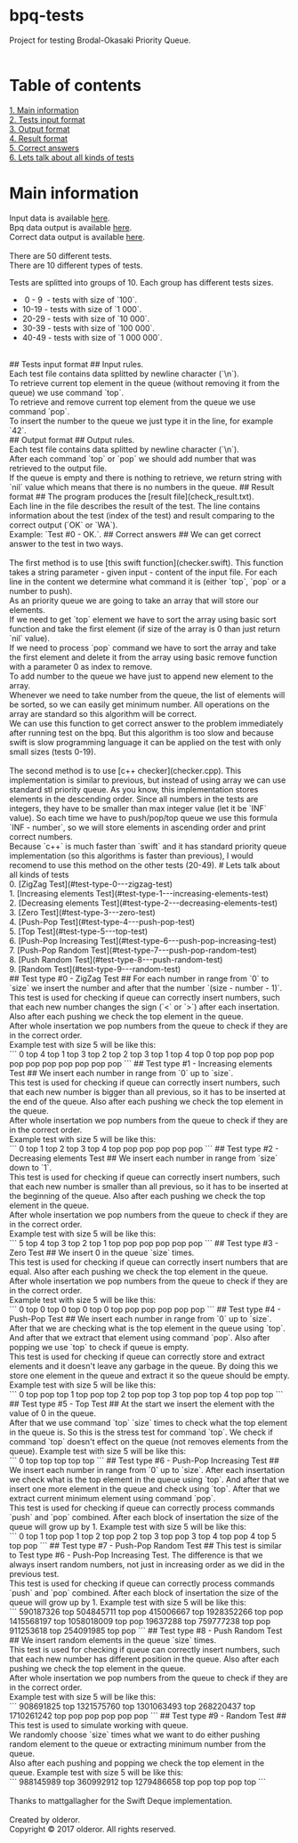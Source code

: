 # bpq-tests
Project for testing Brodal-Okasaki Priority Queue.</br></br>
# Table of contents #
[1. Main information](#main-information)</br>
[2. Tests input format](#tests-input-format)</br>
[3. Output format](#output-format)</br>
[4. Result format](#result-format)</br>
[5. Correct answers](#correct-answers)</br>
[6. Lets talk about all kinds of tests](#lets-talk-about-all-kinds-of-tests)</br>
# Main information #
Input data is available [here](data/tests).</br>
Bpq data output is available [here](data/bpq%20answers).</br>
Correct data output is available [here](data/correct%20answers).</br></br>
There are 50 different tests.</br>
There are 10 different types of tests.</br>
<p>Tests are splitted into groups of 10. Each group has different tests sizes.
<ul>
<li>&nbsp;0&nbsp;-&nbsp;9&nbsp;&nbsp;- tests with size of `100`.</li>
<li>10-19 - tests with size of `1 000`.</li>
<li>20-29 - tests with size of `10 000`.</li>
<li>30-39 - tests with size of `100 000`.</li>
<li>40-49 - tests with size of `1 000 000`.</li>
</ul>
</p></br>
## Tests input format ##
Input rules.</br>
Each test file contains data splitted by newline character (`\n`).</br>
To retrieve current top element in the queue (without removing it from the queue) we use command `top`.</br>
To retrieve and remove current top element from the queue we use command `pop`.</br>
To insert the number to the queue we just type it in the line, for example `42`.</br>
## Output format ##
Output rules.</br>
Each test file contains data splitted by newline character (`\n`).</br>
After each command `top` or `pop` we should add number that was retrieved to the output file.</br>
If the queue is empty and there is nothing to retrieve, we return string with `nil` value which means that there is no numbers in the queue.
## Result format ##
The program produces the [result file](check_result.txt).</br>
Each line in the file describes the result of the test. The line contains information about the test (index of the test) and result comparing to the correct output (`OK` or `WA`).</br>
Example: `Test #0 - OK.`.
## Correct answers ##
We can get correct answer to the test in two ways.</br></br>
The first method is to use [this swift function](checker.swift). This function takes a string parameter - given input - content of the input file. For each line in the content we determine what command it is (either `top`, `pop` or a number to push).</br>
As an priority queue we are going to take an array that will store our elements.</br>
If we need to get `top` element we have to sort the array using basic sort function and take the first element (if size of the array is 0 than just return `nil` value).</br>
If we need to process `pop` command we have to sort the array and take the first element and delete it from the array using basic remove function with a parameter 0 as index to remove.</br>
To add number to the queue we have just to append new element to the array.</br>
Whenever we need to take number from the queue, the list of elements will be sorted, so we can easily get minimum number. All operations on the array are standard so this algorithm will be correct.</br>
We can use this function to get correct answer to the problem immediately after running test on the bpq. But this algorithm is too slow and because swift is slow programming language it can be applied on the test with only small sizes (tests 0-19).</br></br>
The second method is to use [c++ checker](checker.cpp). This implementation is similar to previous, but instead of using array we can use standard stl priority queue. As you know, this implementation stores elements in the descending order. Since all numbers in the tests are integers, they have to be smaller than max integer value (let it be `INF` value). So each time we have to push/pop/top queue we use this formula `INF - number`, so we will store elements in ascending order and print correct numbers.</br>
Because `c++` is much faster than `swift` and it has standard priority queue implementation (so this algorithms is faster than previous), I would recomend to use this method on the other tests (20-49).
# Lets talk about all kinds of tests</br>
0.&nbsp;[ZigZag Test](#test-type-0---zigzag-test)</br>
1.&nbsp;[Increasing elements Test](#test-type-1---increasing-elements-test)</br>
2.&nbsp;[Decreasing elements Test](#test-type-2---decreasing-elements-test)</br>
3.&nbsp;[Zero Test](#test-type-3---zero-test)</br>
4.&nbsp;[Push-Pop Test](#test-type-4---push-pop-test)</br>
5.&nbsp;[Top Test](#test-type-5---top-test)</br>
6.&nbsp;[Push-Pop Increasing Test](#test-type-6---push-pop-increasing-test)</br>
7.&nbsp;[Push-Pop Random Test](#test-type-7---push-pop-random-test)</br>
8.&nbsp;[Push Random Test](#test-type-8---push-random-test)</br>
9.&nbsp;[Random Test](#test-type-9---random-test)</br>
## Test type #0 - ZigZag Test ##
For each number in range from `0` to `size` we insert the number and after that the number `(size - number - 1)`.</br>
This test is used for checking if queue can correctly insert numbers, such that each new number changes the sign (`<` or `>`) after each insertation.
Also after each pushing we check the top element in the queue.
</br>After whole insertation we pop numbers from the queue to check if they are in the correct order.</br>
Example test with size 5 will be like this:</br>
```
0
top  
4  
top
1
top
3
top
2
top
2
top
3
top
1
top
4
top
0
top
pop
pop
pop
pop
pop
pop
pop
pop
pop
pop
```
## Test type #1 - Increasing elements Test ##
We insert each number in range from `0` up to `size`.</br>
This test is used for checking if queue can correctly insert numbers, such that each new number is bigger than all previous, so it has to be inserted at the end of the queue.
Also after each pushing we check the top element in the queue.
</br>After whole insertation we pop numbers from the queue to check if they are in the correct order.</br>
Example test with size 5 will be like this:</br>
```
0
top
1
top
2
top
3
top
4
top
pop
pop
pop
pop
pop
```
## Test type #2 - Decreasing elements Test ##
We insert each number in range from `size` down to `1`.</br>
This test is used for checking if queue can correctly insert numbers, such that each new number is smaller than all previous, so it has to be inserted at the beginning of the queue.
Also after each pushing we check the top element in the queue.
</br>After whole insertation we pop numbers from the queue to check if they are in the correct order.</br>
Example test with size 5 will be like this:</br>
```
5
top
4
top
3
top
2
top
1
top
pop
pop
pop
pop
pop
```
## Test type #3 - Zero Test ##
We insert 0 in the queue `size` times.</br>
This test is used for checking if queue can correctly insert numbers that are equal.
Also after each pushing we check the top element in the queue.
</br>After whole insertation we pop numbers from the queue to check if they are in the correct order.</br>
Example test with size 5 will be like this:</br>
```
0
top
0
top
0
top
0
top
0
top
pop
pop
pop
pop
pop
```
## Test type #4 - Push-Pop Test ##
We insert each number in range from `0` up to `size`. After that we are checking what is the top element in the queue using `top`. And after that we extract that element using command `pop`. Also after popping we use `top` to check if queue is empty.</br> 
This test is used for checking if queue can correctly store and extract elements and it doesn't leave any garbage in the queue. By doing this we store one element in the queue and extract it so the queue should be empty.
Example test with size 5 will be like this:</br>
```
0
top
pop
top
1
top
pop
top
2
top
pop
top
3
top
pop
top
4
top
pop
top
```
## Test type #5 - Top Test ##
At the start we insert the element with the value of 0 in the queue.</br>
After that we use command `top` `size` times to check what the top element in the queue is. So this is the stress test for command `top`. We check if command `top` doesn't effect on the queue (not removes elements from the queue).
Example test with size 5 will be like this:</br>
```
0
top
top
top
top
top
```
## Test type #6 - Push-Pop Increasing Test ##
We insert each number in range from `0` up to `size`. After each insertation we check what is the top element in the queue using `top`. And after that we insert one more element in the queue and check using `top`. After that we extract current minimum element using command `pop`.</br> 
This test is used for checking if queue can correctly process commands `push` and `pop` combined. After each block of insertation the size of the queue will grow up by 1.
Example test with size 5 will be like this:</br>
```
0
top
1
top
pop
1
top
2
top
pop
2
top
3
top
pop
3
top
4
top
pop
4
top
5
top
pop
```
## Test type #7 - Push-Pop Random Test ##
This test is similar to Test type #6 - Push-Pop Increasing Test. The difference is that we always insert random numbers, not just in increasing order as we did in the previous test.</br> 
This test is used for checking if queue can correctly process commands `push` and `pop` combined. After each block of insertation the size of the queue will grow up by 1.
Example test with size 5 will be like this:</br>
```
590187326
top
504845711
top
pop
415006667
top
1928352266
top
pop
1415568197
top
1058018009
top
pop
19637288
top
759777238
top
pop
911253618
top
254091985
top
pop
```
## Test type #8 - Push Random Test ##
We insert random elements in the queue `size` times.</br>
This test is used for checking if queue can correctly insert numbers, such that each new number has different position in the queue.
Also after each pushing we check the top element in the queue.
</br>After whole insertation we pop numbers from the queue to check if they are in the correct order.</br>
Example test with size 5 will be like this:</br>
```
908691825
top
1321575760
top
1301063493
top
268220437
top
1710261242
top
pop
pop
pop
pop
pop
```
## Test type #9 - Random Test ##
This test is used to simulate working with queue.</br>
We randomly choose `size` times what we want to do either pushing random element to the queue or extracting minimum number from the queue.</br>
Also after each pushing and popping we check the top element in the queue.
Example test with size 5 will be like this:</br>
```
988145989
top
360992912
top
1279486658
top
pop
top
pop
top
```
</br></br>
Thanks to mattgallagher for the Swift Deque implementation.</br></br>
Created by olderor.</br>
Copyright © 2017 olderor. All rights reserved.
